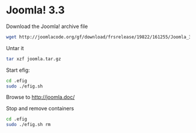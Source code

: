 # Joomla! 3.3

Download the Joomla! archive file

```bash
wget http://joomlacode.org/gf/download/frsrelease/19822/161255/Joomla_3.3.6-Stable-Full_Package.tar.gz -O joomla.tar.gz
```

Untar it
```bash
tar xzf joomla.tar.gz
```

Start efig:
```bash
cd .efig
sudo ./efig.sh
```

Browse to http://joomla.doc/

Stop and remove containers
```bash
cd .efig
sudo ./efig.sh rm
```
